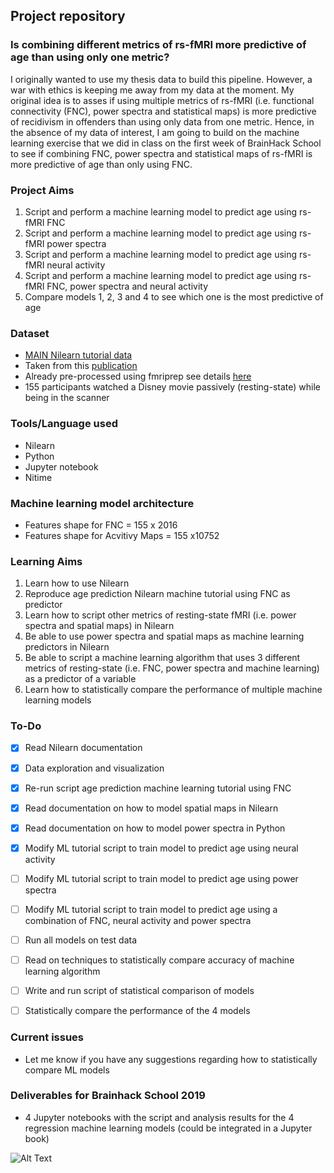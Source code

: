 ## Project repository

### Is combining different metrics of rs-fMRI more predictive of age than using only one metric?

I originally wanted to use my thesis data to build this pipeline. However, a war with ethics is keeping me away from my data at the moment. My original idea is to asses if using multiple metrics of rs-fMRI (i.e. functional connectivity (FNC), power spectra and statistical maps) is more predictive of recidivism in offenders than using only data from one metric. Hence, in the absence of my data of interest, I am going to build on the machine learning exercise that we did in class on the first week of BrainHack School to see if combining FNC, power spectra and statistical maps of rs-fMRI is more predictive of age than only using FNC.

### Project Aims

1. Script and perform a machine learning model to predict age using rs-fMRI FNC
2. Script and perform a machine learning model to predict age using rs-fMRI power spectra
3. Script and perform a machine learning model to predict age using rs-fMRI neural activity
4. Script and perform a machine learning model to predict age using rs-fMRI FNC, power spectra and neural activity
5. Compare models 1, 2, 3 and 4 to see which one is the most predictive of age


### Dataset

* [MAIN Nilearn tutorial data](https://osf.io/5hju4/)
* Taken from this [publication](https://www.ncbi.nlm.nih.gov/pubmed/29531321)
* Already pre-processed using fmriprep see details [here](https://osf.io/wjtyq/)
* 155 participants watched a Disney movie passively (resting-state) while being in the scanner



### Tools/Language used

* Nilearn
* Python
* Jupyter notebook
* Nitime

### Machine learning model architecture
* Features shape for FNC = 155 x 2016
* Features shape for Acvitivy Maps = 155 x10752

### Learning Aims

1. Learn how to use Nilearn
2. Reproduce age prediction Nilearn machine tutorial using FNC as predictor
3. Learn how to script other metrics of resting-state fMRI (i.e. power spectra and spatial maps) in Nilearn
4. Be able to use power spectra and spatial maps as machine learning predictors in Nilearn
5. Be able to script a machine learning algorithm that uses 3 different metrics of resting-state (i.e. FNC, power spectra and machine learning) as a predictor of a variable
6. Learn how to statistically compare the performance of multiple machine learning models

### To-Do

- [X]  Read Nilearn documentation
- [X]  Data exploration and visualization
- [X]  Re-run script age prediction machine learning tutorial using FNC
- [X]  Read documentation on how to model spatial maps in Nilearn
- [X]  Read documentation on how to model power spectra in Python
- [X]  Modify ML tutorial script to train model to predict age using neural activity
- [ ]  Modify ML tutorial script to train model to predict age using power spectra
- [ ]  Modify ML tutorial script to train model to predict age using a combination of FNC, neural activity and power spectra
- [ ]  Run all models on test data
- [ ]  Read on techniques to statistically compare accuracy of machine learning algorithm
- [ ]  Write and run script of statistical comparison of models
- [ ]  Statistically compare the performance of the 4 models


### Current issues

* Let me know if you have any suggestions regarding how to statistically compare ML models
### Deliverables for Brainhack School 2019
* 4 Jupyter notebooks with the script and analysis results for the 4 regression machine learning models (could be integrated in a Jupyter book)


![Alt Text](https://media.giphy.com/media/4TtTVTmBoXp8txRU0C/giphy.gif)